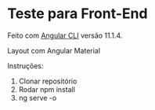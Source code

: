# Teste para Front-End

Feito com [Angular CLI](https://github.com/angular/angular-cli) versão 11.1.4.

Layout com Angular Material

Instruções:
1. Clonar repositório
2. Rodar npm install
3. ng serve -o